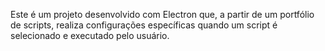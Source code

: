Este é um projeto desenvolvido com Electron que, a partir de um portfólio de scripts, realiza configurações específicas quando um script é selecionado e executado pelo usuário.

